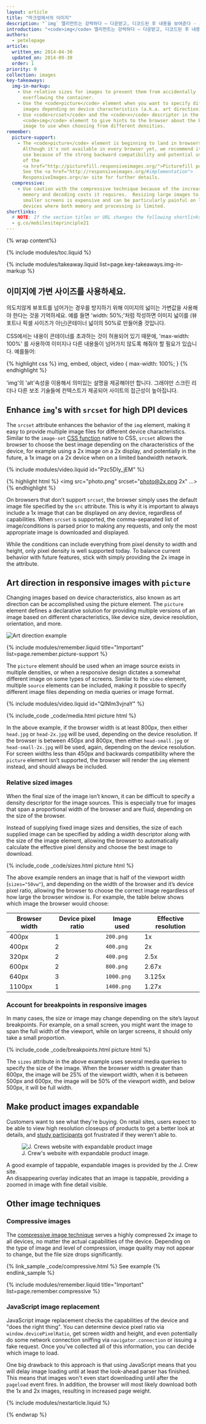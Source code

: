 ```yaml
---
layout: article
title: "마크업에서의 이미지"
description: "`img` 엘리먼트는 강력하다 – 다운받고, 디코드된 후 내용을 보여준다 - 그리고 최신 브라우저들은 다양한 이미지 포맷을 지원한다."
introduction: "<code>img</code> 엘리먼트는 강력하다 – 다운받고, 디코드된 후 내용을 보여준다 - 그리고 최신 브라우저들은 다양한 이미지 포맷을 지원한다. 기기에 상관없이 동작하는 이미지를 포함시키는 것은 데스크톱에서 하는 것과 다르지 않다. 단지 좋은 사용자 경험을 위해 약간의 수정이 필요할 뿐이다."
authors:
  - petelepage
article:
  written_on: 2014-04-30
  updated_on: 2014-09-30
  order: 1
priority: 0
collection: images
key-takeaways:
  img-in-markup:
    - Use relative sizes for images to prevent them from accidentally
      overflowing the container.
    - Use the <code>picture</code> element when you want to specify different
      images depending on device characteristics (a.k.a. art direction).
    - Use <code>srcset</code> and the <code>x</code> descriptor in the 
      <code>img</code> element to give hints to the browser about the best 
      image to use when choosing from different densities.
remember:
  picture-support:
    - The <code>picture</code> element is beginning to land in browsers.
      Although it's not available in every browser yet, we recommend its
      use because of the strong backward compatibility and potential use 
      of the 
      <a href="http://picturefill.responsiveimages.org/">Picturefill polyfill</a>.
      See the <a href="http://responsiveimages.org/#implementation">
      ResponsiveImages.org</a> site for further details. 
  compressive:
    - Use caution with the compressive technique because of the increased
      memory and decoding costs it requires.  Resizing large images to fit on
      smaller screens is expensive and can be particularly painful on low-end
      devices where both memory and processing is limited.
shortlinks: 
  # NOTE: If the section titles or URL changes the following shortlinks must be updated
  - g.co/mobilesiteprinciple21
---
```


{% wrap content%}

<style>
  img, video, object {
    max-width: 100%;
  }

  img.center {
    display: block;
    margin-left: auto;
    margin-right: auto;
  }
  img.phone {
    max-height: 500px;
    
  }
</style>

{% include modules/toc.liquid %}

{% include modules/takeaway.liquid list=page.key-takeaways.img-in-markup %}


## 이미지에 가변 사이즈를 사용하세요.

의도치않게 뷰포트를 넘어가는 경우를 방지하기 위해 이미지의 넓이는 가변값을 사용해야
한다는 것을 기억하세요. 예를 들면 'width: 50%;'처럼 작성하면 이미지 넓이를 (뷰포트나
픽셀 사이즈가 아닌)콘테이너 넓이의 50%로 만들어줄 것입니다.

CSS에서는 내용이 콘테이너를 초과하는 것이 허용되어 있기 때문에, 'max-width: 100%'
를 사용하여 이미지나 다른 내용들이 넘어가지 않도록 해줘야 할 필요가 있습니다.
예를들어:

{% highlight css %}
img, embed, object, video {
  max-width: 100%;
}
{% endhighlight %}

'img'의 'alt'속성을 이용해서 의미있는 설명을 제공해야만 합니다. 그래야만 스크린
리더나 다른 보조 기술들에 컨텍스트가 제공되어 사이트의 접근성이 높아집니다.

## Enhance `img`'s with `srcset` for high DPI devices

<div class="clear">
  <div class="g--half">
    <p>
      The <code>srcset</code> attribute enhances the behavior of the 
      <code>img</code> element, making it easy to provide multiple image files 
      for different device characteristics. Similar to the <code>image-set</code>
      <a href="images-in-css.html#use-image-set-to-provide-high-res-images">CSS function</a>
      native to CSS, <code>srcset</code> allows the browser to choose the best 
      image depending on the characteristics of the device, for example using 
      a 2x image on a 2x display, and potentially in the future, a 1x image on 
      a 2x device when on a limited bandwidth network.
    </p>
  </div>

  <div class="g--half g--last">
    {% include modules/video.liquid id="Pzc5Dly_jEM" %}
  </div>
</div>

{% highlight html %}
<img src="photo.png" srcset="photo@2x.png 2x" ...>
{% endhighlight %}

On browsers that don't support `srcset`, the browser simply uses the default
image file specified by the `src` attribute.  This is why it is important to
always include a 1x image that can be displayed on any device, regardless of
capabilities.  When `srcset` is supported, the  comma-separated list of
image/conditions is parsed prior to making any requests, and only the most
appropriate image is downloaded and displayed.

While the conditions can include everything from pixel density to width and 
height, only pixel density is well supported today.  To balance current
behavior with future features, stick with simply providing the 2x image in
the attribute.

## Art direction in responsive images with `picture`

Changing images based on device characteristics, also known as art
direction can be accomplished using the picture element.  The 
<code>picture</code> element defines a declarative solution for 
providing multiple versions of an image based on different 
characteristics, like device size, device resolution, orientation,
and more.

<img class="center" src="img/art-direction.png" alt="Art direction example"
srcset="img/art-direction.png 1x, img/art-direction-2x.png 2x">

{% include modules/remember.liquid title="Important" list=page.remember.picture-support %}

<div class="clear">
  <div class="g--half">
    <p>
      The <code>picture</code> element should be used when an image source 
      exists in multiple densities, or when a responsive design dictates a 
      somewhat different image on some types of screens.  Similar to the 
      <code>video</code> element, multiple <code>source</code> elements can 
      be included, making it possible to specify different image files
      depending on media queries or image format.
    </p>
  </div>
  <div class="g--half g--last">
    {% include modules/video.liquid id="QINlm3vjnaY" %}
  </div>
</div>

{% include_code _code/media.html picture html %}

In the above example, if the browser width is at least 800px, then either
`head.jpg` or `head-2x.jpg` will be used, depending on the device resolution. 
If the browser is between 450px and 800px, then either `head-small.jpg` or 
`head-small-2x.jpg` will be used, again, depending on the device resolution.
For screen widths less than 450px and backwards compatibility where the 
`picture` element isn’t supported, the browser will render the `img` element 
instead, and should always be included.

### Relative sized images

When the final size of the image isn’t known, it can be difficult to specify 
a density descriptor for the image sources.  This is especially true for
images that span a proportional width of the browser and are fluid, depending
on the size of the browser.

Instead of supplying fixed image sizes and densities, the size of each 
supplied image can be specified by adding a width descriptor along with the
size of the image element, allowing the browser to automatically calculate
the effective pixel density and choose the best image to download.

{% include_code _code/sizes.html picture html %}

The above example renders an image that is half of the viewport width
(`sizes="50vw"`), and depending on the width of the browser and it’s device
pixel ratio, allowing the browser to choose the correct image regardless of
how large the browser window is.  For example, the table below shows which
image the browser would choose:

<table class="table-4">
  <colgroup>
    <col span="1">
    <col span="1">
    <col span="1">
    <col span="1">
  </colgroup>
  <thead>
    <tr>
      <th data-th="Browser width">Browser width</th>
      <th data-th="Device pixel ratio">Device pixel ratio</th>
      <th data-th="Image used">Image used</th>
      <th data-th="Effective resolution">Effective resolution</th>
    </tr>
  </thead>
  <tbody>
    <tr>
      <td data-th="Browser width">400px</td>
      <td data-th="Device pixel ratio">1</td>
      <td data-th="Image used"><code>200.png</code></td>
      <td data-th="Effective resolution">1x</td>
    </tr>
    <tr>
      <td data-th="Browser width">400px</td>
      <td data-th="Device pixel ratio">2</td>
      <td data-th="Image used"><code>400.png</code></td>
      <td data-th="Effective resolution">2x</td>
    </tr>
    <tr>
      <td data-th="Browser width">320px</td>
      <td data-th="Device pixel ratio">2</td>
      <td data-th="Image used"><code>400.png</code></td>
      <td data-th="Effective resolution">2.5x</td>
    </tr>
    <tr>
      <td data-th="Browser width">600px</td>
      <td data-th="Device pixel ratio">2</td>
      <td data-th="Image used"><code>800.png</code></td>
      <td data-th="Effective resolution">2.67x</td>
    </tr>
    <tr>
      <td data-th="Browser width">640px</td>
      <td data-th="Device pixel ratio">3</td>
      <td data-th="Image used"><code>1000.png</code></td>
      <td data-th="Effective resolution">3.125x</td>
    </tr>
    <tr>
      <td data-th="Browser width">1100px</td>
      <td data-th="Device pixel ratio">1</td>
      <td data-th="Image used"><code>1400.png</code></td>
      <td data-th="Effective resolution">1.27x</td>
    </tr>
  </tbody>
</table>


### Account for breakpoints in responsive images

In many cases, the size or image may change depending on the site’s layout
breakpoints.  For example, on a small screen, you might want the image to
span the full width of the viewport, while on larger screens, it should only
take a small proportion.  

{% include_code _code/breakpoints.html picture html %}

The `sizes` attribute in the above example uses several media queries to
specify the size of the image. When the browser width is greater than
600px, the image will be 25% of the viewport width, when it is between 500px
and 600px, the image will be 50% of the viewport width, and below 500px, it
will be full width.


## Make product images expandable

Customers want to see what they're buying.  On retail sites, users expect to be 
able to view high resolution closeups of products to get a better look at 
details, and [study participants](/web/fundamentals/principles/research-study.html) got frustrated if they weren't able to.

<figure>
  <img src="img/sw-make-images-expandable-good.png" srcset="img/sw-make-images-expandable-good.png 1x, img/sw-make-images-expandable-good-2x.png 2x" alt="J. Crews website with expandable product image">
  <figcaption>J. Crew's website with expandable product image.</figcaption>
</figure>

A good example of tappable, expandable images is provided by the J. Crew site.  
An disappearing overlay indicates that an image is tappable, providing a zoomed 
in image with fine detail visible.


## Other image techniques

### Compressive images

The [compressive image
technique](http://www.html5rocks.com/en/mobile/high-dpi/#toc-tech-overview)
serves a highly compressed 2x image to all devices, no matter the actual
capabilities of the device.  Depending on the type of image and level of
compression, image quality may not appear to change, but the file size drops
significantly.

{% link_sample _code/compressive.html %}
See example
{% endlink_sample %}

{% include modules/remember.liquid title="Important" list=page.remember.compressive %}

### JavaScript image replacement

JavaScript image replacement checks the capabilities of the device and "does the
right thing". You can determine device pixel ratio via
`window.devicePixelRatio`, get screen width and height, and even potentially do
some network connection sniffing via `navigator.connection` or issuing a fake
request. Once you've collected all of this information, you can decide which
image to load.

One big drawback to this approach is that using JavaScript means that you will
delay image loading until at least the look-ahead parser has finished. This
means that images won't even start downloading until after the `pageload` event
fires. In addition, the browser will most likely download both the 1x and 2x
images, resulting in increased page weight.

{% include modules/nextarticle.liquid %}

{% endwrap %}
